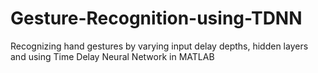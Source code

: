 # Gesture-Recognition-using-TDNN
Recognizing hand gestures by varying input delay depths, hidden layers and using Time Delay Neural Network in MATLAB
